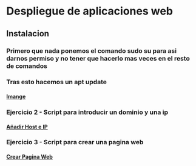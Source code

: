 # Despliegue de aplicaciones web
## Instalacion
### Primero que nada ponemos el comando sudo su para asi darnos permiso y no tener que hacerlo mas veces en el resto de comandos
### Tras esto hacemos un apt update
#### [Imange](https://github.com/Braeek/ProyectoDespliegue/blob/main/Proyecto/1%20-%20InstalacionApache/Captura%20de%20pantalla%20(68).png)

### Ejercicio 2 - Script para introducir un dominio y una ip
#### [Añadir Host e IP](https://github.com/Braeek/Prueba-despliegue/blob/main/Tema1/a%C3%B1adirUnHost)

### Ejercicio 3 - Script para crear una pagina web
#### [Crear Pagina Web](https://github.com/Braeek/Prueba-despliegue/blob/main/Tema1/crearUnaWeb)
